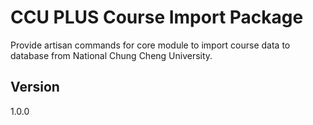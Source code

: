 # CCU PLUS Course Import Package

Provide artisan commands for core module to import course data to database from National Chung Cheng University.

## Version

1.0.0
